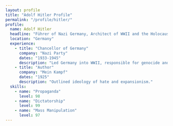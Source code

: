 ```yaml
---
layout: profile
title: "Adolf Hitler Profile"
permalink: "/profile/hitler/"
profile:
  name: Adolf Hitler
  headline: "Führer of Nazi Germany, Architect of WWII and the Holocaust"
  location: "Germany"
  experience:
    - title: "Chancellor of Germany"
      company: "Nazi Party"
      dates: "1933-1945"
      description: "Led Germany into WWII, responsible for genocide and global conflict."
    - title: "Author"
      company: "Mein Kampf"
      dates: "1925"
      description: "Outlined ideology of hate and expansionism."
  skills:
    - name: "Propaganda"
      level: 98
    - name: "Dictatorship"
      level: 99
    - name: "Mass Manipulation"
      level: 97
---
```

